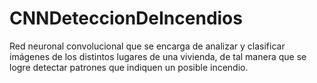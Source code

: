 # CNNDeteccionDeIncendios
Red neuronal convolucional que se encarga de analizar y clasificar imágenes de los distintos lugares de una vivienda, de tal manera que se logre detectar patrones que indiquen un posible incendio.
